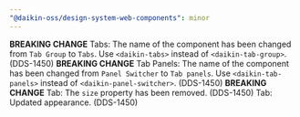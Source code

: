 ```yaml
---
"@daikin-oss/design-system-web-components": minor
---
```


**BREAKING CHANGE** Tabs: The name of the component has been changed from `Tab Group` to `Tabs`. Use `<daikin-tabs>` instead of `<daikin-tab-group>`. (DDS-1450)
**BREAKING CHANGE** Tab Panels: The name of the component has been changed from `Panel Switcher` to `Tab panels`. Use `<daikin-tab-panels>` instead of `<daikin-panel-switcher>`. (DDS-1450)
**BREAKING CHANGE** Tab: The `size` property has been removed. (DDS-1450)
Tab: Updated appearance. (DDS-1450)
